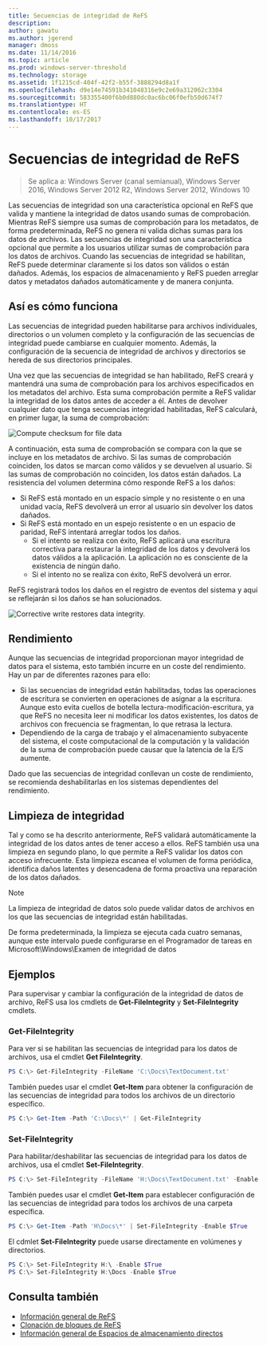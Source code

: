 ```yaml
---
title: Secuencias de integridad de ReFS
description: 
author: gawatu
ms.author: jgerend
manager: dmoss
ms.date: 11/14/2016
ms.topic: article
ms.prod: windows-server-threshold
ms.technology: storage
ms.assetid: 1f1215cd-404f-42f2-b55f-3888294d8a1f
ms.openlocfilehash: d9e14e74591b341048316e9c2e69a312062c3304
ms.sourcegitcommit: 583355400f6b0d880dc0ac6bc06f0efb50d674f7
ms.translationtype: HT
ms.contentlocale: es-ES
ms.lasthandoff: 10/17/2017
---
```

# <a name="refs-integrity-streams"></a>Secuencias de integridad de ReFS
>Se aplica a: Windows Server (canal semianual), Windows Server 2016, Windows Server 2012 R2, Windows Server 2012, Windows 10

Las secuencias de integridad son una característica opcional en ReFS que valida y mantiene la integridad de datos usando sumas de comprobación. Mientras ReFS siempre usa sumas de comprobación para los metadatos, de forma predeterminada, ReFS no genera ni valida dichas sumas para los datos de archivos. Las secuencias de integridad son una característica opcional que permite a los usuarios utilizar sumas de comprobación para los datos de archivos. Cuando las secuencias de integridad se habilitan, ReFS puede determinar claramente si los datos son válidos o están dañados. Además, los espacios de almacenamiento y ReFS pueden arreglar datos y metadatos dañados automáticamente y de manera conjunta.

## <a name="how-it-works"></a>Así es cómo funciona 

Las secuencias de integridad pueden habilitarse para archivos individuales, directorios o un volumen completo y la configuración de las secuencias de integridad puede cambiarse en cualquier momento. Además, la configuración de la secuencia de integridad de archivos y directorios se hereda de sus directorios principales. 

Una vez que las secuencias de integridad se han habilitado, ReFS creará y mantendrá una suma de comprobación para los archivos especificados en los metadatos del archivo. Esta suma comprobación permite a ReFS validar la integridad de los datos antes de acceder a él. Antes de devolver cualquier dato que tenga secuencias integridad habilitadas, ReFS calculará, en primer lugar, la suma de comprobación:

<img src=media/compute-checksum.gif alt="Compute checksum for file data"/>

A continuación, esta suma de comprobación se compara con la que se incluye en los metadatos de archivo. Si las sumas de comprobación coinciden, los datos se marcan como válidos y se devuelven al usuario. Si las sumas de comprobación no coinciden, los datos están dañados. La resistencia del volumen determina cómo responde ReFS a los daños:

- Si ReFS está montado en un espacio simple y no resistente o en una unidad vacía, ReFS devolverá un error al usuario sin devolver los datos dañados. 
- Si ReFS está montado en un espejo resistente o en un espacio de paridad, ReFS intentará arreglar todos los daños. 
    - Si el intento se realiza con éxito, ReFS aplicará una escritura correctiva para restaurar la integridad de los datos y devolverá los datos válidos a la aplicación. La aplicación no es consciente de la existencia de ningún daño.
    - Si el intento no se realiza con éxito, ReFS devolverá un error. 

ReFS registrará todos los daños en el registro de eventos del sistema y aquí se reflejarán si los daños se han solucionados. 

<img src=media/corrective-write.gif alt="Corrective write restores data integrity."/>

## <a name="performance"></a>Rendimiento 

Aunque las secuencias de integridad proporcionan mayor integridad de datos para el sistema, esto también incurre en un coste del rendimiento. Hay un par de diferentes razones para ello:
- Si las secuencias de integridad están habilitadas, todas las operaciones de escritura se convierten en operaciones de asignar a la escritura. Aunque esto evita cuellos de botella lectura-modificación-escritura, ya que ReFS no necesita leer ni modificar los datos existentes, los datos de archivos con frecuencia se fragmentan, lo que retrasa la lectura. 
- Dependiendo de la carga de trabajo y el almacenamiento subyacente del sistema, el coste computacional de la computación y la validación de la suma de comprobación puede causar que la latencia de la E/S aumente. 

Dado que las secuencias de integridad conllevan un coste de rendimiento, se recomienda deshabilitarlas en los sistemas dependientes del rendimiento. 

## <a name="integrity-scrubber"></a>Limpieza de integridad

Tal y como se ha descrito anteriormente, ReFS validará automáticamente la integridad de los datos antes de tener acceso a ellos. ReFS también usa una limpieza en segundo plano, lo que permite a ReFS validar los datos con acceso infrecuente. Esta limpieza escanea el volumen de forma periódica, identifica daños latentes y desencadena de forma proactiva una reparación de los datos dañados.

  >[!NOTE]
  >La limpieza de integridad de datos solo puede validar datos de archivos en los que las secuencias de integridad están habilitadas.

De forma predeterminada, la limpieza se ejecuta cada cuatro semanas, aunque este intervalo puede configurarse en el Programador de tareas en Microsoft\Windows\Examen de integridad de datos 

## <a name="examples"></a>Ejemplos
Para supervisar y cambiar la configuración de la integridad de datos de archivo, ReFS usa los cmdlets de **Get-FileIntegrity** y **Set-FileIntegrity** cmdlets.

### <a name="get-fileintegrity"></a>Get-FileIntegrity
Para ver si se habilitan las secuencias de integridad para los datos de archivos, usa el cmdlet **Get FileIntegrity**. 

```PowerShell
PS C:\> Get-FileIntegrity -FileName 'C:\Docs\TextDocument.txt'
```

También puedes usar el cmdlet **Get-Item** para obtener la configuración de las secuencias de integridad para todos los archivos de un directorio específico. 

```PowerShell
PS C:\> Get-Item -Path 'C:\Docs\*' | Get-FileIntegrity
```

### <a name="set-fileintegrity"></a>Set-FileIntegrity
Para habilitar/deshabilitar las secuencias de integridad para los datos de archivos, usa el cmdlet **Set-FileIntegrity**. 

```PowerShell
PS C:\> Set-FileIntegrity -FileName 'H:\Docs\TextDocument.txt' -Enable $True
```

También puedes usar el cmdlet **Get-Item** para establecer configuración de las secuencias de integridad para todos los archivos de una carpeta específica. 

```PowerShell
PS C:\> Get-Item -Path 'H\Docs\*' | Set-FileIntegrity -Enable $True 
```

El cdmlet **Set-FileIntegrity** puede usarse directamente en volúmenes y directorios. 

```PowerShell
PS C:\> Set-FileIntegrity H:\ -Enable $True
PS C:\> Set-FileIntegrity H:\Docs -Enable $True
```

## <a name="see-also"></a>Consulta también

-   [Información general de ReFS](refs-overview.md)
-   [Clonación de bloques de ReFS](block-cloning.md)
-   [Información general de Espacios de almacenamiento directos](../storage-spaces/storage-spaces-direct-overview.md)
